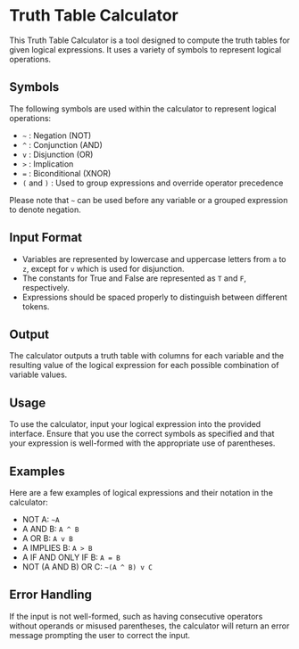 # Truth Table Calculator

This Truth Table Calculator is a tool designed to compute the truth tables for given logical expressions. It uses a variety of symbols to represent logical operations.

## Symbols

The following symbols are used within the calculator to represent logical operations:

- `~` : Negation (NOT)
- `^` : Conjunction (AND)
- `v` : Disjunction (OR)
- `>` : Implication
- `=` : Biconditional (XNOR)
- `(` and `)` : Used to group expressions and override operator precedence

Please note that `~` can be used before any variable or a grouped expression to denote negation.

## Input Format

- Variables are represented by lowercase and uppercase letters from `a` to `z`, except for `v` which is used for disjunction. 
- The constants for True and False are represented as `T` and `F`, respectively.
- Expressions should be spaced properly to distinguish between different tokens.

## Output

The calculator outputs a truth table with columns for each variable and the resulting value of the logical expression for each possible combination of variable values.

## Usage

To use the calculator, input your logical expression into the provided interface. Ensure that you use the correct symbols as specified and that your expression is well-formed with the appropriate use of parentheses.

## Examples

Here are a few examples of logical expressions and their notation in the calculator:

- NOT A: `~A`
- A AND B: `A ^ B`
- A OR B: `A v B`
- A IMPLIES B: `A > B`
- A IF AND ONLY IF B: `A = B`
- NOT (A AND B) OR C: `~(A ^ B) v C`

## Error Handling

If the input is not well-formed, such as having consecutive operators without operands or misused parentheses, the calculator will return an error message prompting the user to correct the input.
